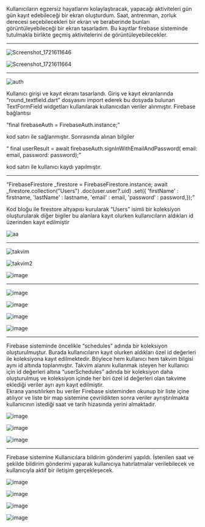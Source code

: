 Kullanıcıların egzersiz hayatlarını kolaylaştıracak, yapacağı aktiviteleri gün gün kayıt edebileceği bir ekran oluşturdum. Saat, antrenman, zorluk derecesi seçebilecekleri bir ekran ve beraberinde bunları görüntüleyebileceği bir ekran tasarladım. Bu kayıtlar firebase sisteminde tutulmakla birlikte geçmiş aktivitelerini de görüntüleyebilecekler.

---


![Screenshot_1721611646](https://github.com/user-attachments/assets/43e67e85-2baf-44f4-a511-2e6602f7f12f)


![Screenshot_1721611664](https://github.com/user-attachments/assets/91325ab9-9094-4d75-9bad-30680d20f835)



---

![auth](https://github.com/user-attachments/assets/91936373-66db-41b9-98aa-d4710714f717)

Kullanıcı girişi ve kayıt ekranı tasarlandı. Giriş ve kayıt ekranlarında “round_textfield.dart” dosyasını import ederek bu dosyada bulunan TextFormField widgetları kullanılarak kullanıcıdan veriler alınmıştır. Firebase bağlantısı 

“final firebaseAuth = FirebaseAuth.instance;” 

kod satırı ile sağlanmıştır. Sonrasında alınan bilgiler  

 “ final userResult = await firebaseAuth.signInWithEmailAndPassword( 
email: email, password: password);”

 kod satırı ile kullanıcı kaydı yapılmıştır.

-----
“FirebaseFirestore _firestore = FirebaseFirestore.instance;
await _firestore.collection("Users")
    .doc(user.user?.uid)
    .set({
      'firstName' : firstname,
      'lastName' : lastname,
      'email' : email,
      'password' : password,});”

Kod bloğu ile firestore altyapısı kurularak “Users” isimli bir koleksiyon oluşturularak diğer bigiler bu alanlara kayıt olurken kullanıcıların aldıkları id üzerinden kayıt edilmiştir

               


![aa](https://github.com/user-attachments/assets/a1886bad-8f3b-410d-ada6-9c5c316792ce)


---


![takvim](https://github.com/user-attachments/assets/a5087294-9689-4ce2-8e2a-e8c2aa915919)

![takvim2](https://github.com/user-attachments/assets/34d6c94d-2d86-4148-9002-e01153a29fa9)

![image](https://github.com/user-attachments/assets/b070fd46-8948-44e9-9863-719a8ac584df)

---

![image](https://github.com/user-attachments/assets/67bb40b7-4aca-42cd-85d5-3c43016009b6)

![image](https://github.com/user-attachments/assets/5033ef54-3059-42a9-830d-c30e5f9cbf77)

![image](https://github.com/user-attachments/assets/2c52bc75-2270-4d06-b7cb-86c07443dc64)

![image](https://github.com/user-attachments/assets/6711d14b-80aa-4502-9ae8-cc7844f3d686)


---

Firebase sisteminde öncelikle “schedules” adında bir koleksiyon oluşturulmuştur. Burada kullanıcıların kayıt olurken aldıkları özel id değerleri ile koleksiyona kayıt edilmektedir. Böylece hem kullanıcı hem takvim bilgisi aynı id altında toplanmıştır.
Takvim alanını kullanmak isteyen her kullanıcı için id değerleri altına “userSchedules” adında bir koleksiyon daha oluşturulmuş ve koleksiyon içinde her biri özel id değerleri olan takvime eklediği veriler ayrı ayrı kayıt edilmiştir.  
Ekrana yansıtılırken bu veriler Firebase sisteminden okunup bir liste içine atılıyor ve liste bir map sistemine çevrildikten sonra veriler ayrıştırılmakta kullanıcının istediği saat ve tarih hizasında yerini almaktadır.

![image](https://github.com/user-attachments/assets/5caa93f5-41af-40b4-9305-26216b180cc6)

![image](https://github.com/user-attachments/assets/3a2061dc-9165-4d89-b76d-f7cc630fc444)

![image](https://github.com/user-attachments/assets/ef545df3-772a-41e4-a5c7-90f4d731a135)



---



Firebase sistemine Kullanıcılara bildirim gönderimi yapıldı. İstenilen saat ve şekilde bildirim gönderimi yaparak kullanıcıya hatırlatmalar verilebilecek ve kullanıcıyla aktif bir iletişim gerçekleşecek. 

![image](https://github.com/user-attachments/assets/b4c3d63f-1147-49dd-8193-8ae9e4326073)

![image](https://github.com/user-attachments/assets/08eed32c-8a78-4ae8-bca7-3fca10e5b8d9)

![image](https://github.com/user-attachments/assets/3da19702-ddda-4ff7-81a3-344a98bf7e0c)

![image](https://github.com/user-attachments/assets/afc35627-50a2-48cf-83ee-970165f54414)












